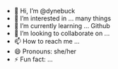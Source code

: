 - 👋 Hi, I’m @dynebuck
- 👀 I’m interested in ... many things
- 🌱 I’m currently learning ... Github
- 💞️ I’m looking to collaborate on ...
- 📫 How to reach me ... 
- 😄 Pronouns: she/her
- ⚡ Fun fact: ...

<!---
dynebuck/dynebuck is a ✨ special ✨ repository because its `README.md` (this file) appears on your GitHub profile.
You can click the Preview link to take a look at your changes.
--->
